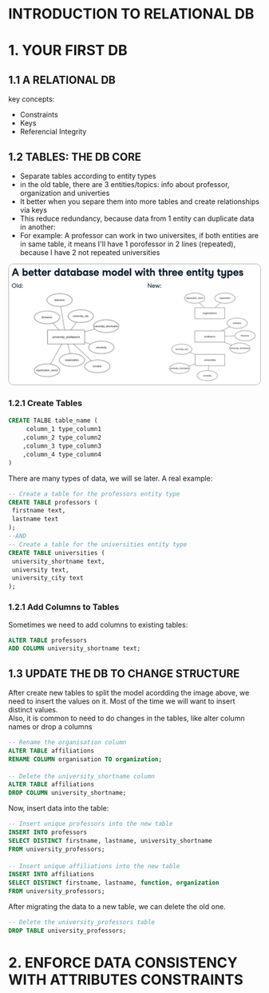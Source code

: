 #  INTRODUCTION TO RELATIONAL DB
# 1. YOUR FIRST DB
## 1.1 A RELATIONAL DB
key concepts:
* Constraints
* Keys
* Referencial Integrity

## 1.2 TABLES: THE DB CORE
* Separate tables according to entity types
* in the old table, there are 3 entities/topics: info about professor, organization and univerties
* It better when you separe them into more tables and create relationships via keys
* This reduce redundancy, because data from 1 entity can duplicate data in another:
* For example: A professor can work in two universites, if both entities are in same table, it means I'll have 1 porofessor in 2 lines (repeated), because I have 2 not repeated universities

<img src="https://github.com/cassiobolba/Data-Engineering/blob/master/src/img/17%20-%20Introduction%20to%20Relational%20DB/ENTITY_MODELS.jpg" style="border: 1px solid #aaa; border-radius: 10px 10px 10px 10px"/>


### 1.2.1 Create Tables
```sql
CREATE TALBE table_name (
     column_1 type_column1
    ,column_2 type_column2
    ,column_3 type_column3
    ,column_4 type_column4
)
```
There are many types of data, we will se later. A real example:
```sql
-- Create a table for the professors entity type
CREATE TABLE professors (
 firstname text,
 lastname text
);
--AND
-- Create a table for the universities entity type
CREATE TABLE universities (
 university_shortname text,
 university text,
 university_city text
);
```

### 1.2.1 Add Columns to Tables
Sometimes we need to add columns to existing tables:
```sql
ALTER TABLE professors
ADD COLUMN university_shortname text;
```

## 1.3 UPDATE THE DB TO CHANGE STRUCTURE
After create new tables to split the model acordding the image above, we need to insert the values on it. Most of the time we will want to insert distinct values.  
Also, it is common to need to do changes in the tables, like alter column names or drop a columns
```sql
-- Rename the organisation column
ALTER TABLE affiliations
RENAME COLUMN organisation TO organization;

-- Delete the university_shortname column
ALTER TABLE affiliations
DROP COLUMN university_shortname;
```
Now, insert data into the table:
```sql
-- Insert unique professors into the new table
INSERT INTO professors 
SELECT DISTINCT firstname, lastname, university_shortname 
FROM university_professors;

-- Insert unique affiliations into the new table
INSERT INTO affiliations 
SELECT DISTINCT firstname, lastname, function, organization 
FROM university_professors;
```
After migrating the data to a new table, we can delete the old one.
```sql
-- Delete the university_professors table
DROP TABLE university_professors;
```

# 2. ENFORCE DATA CONSISTENCY WITH ATTRIBUTES CONSTRAINTS
